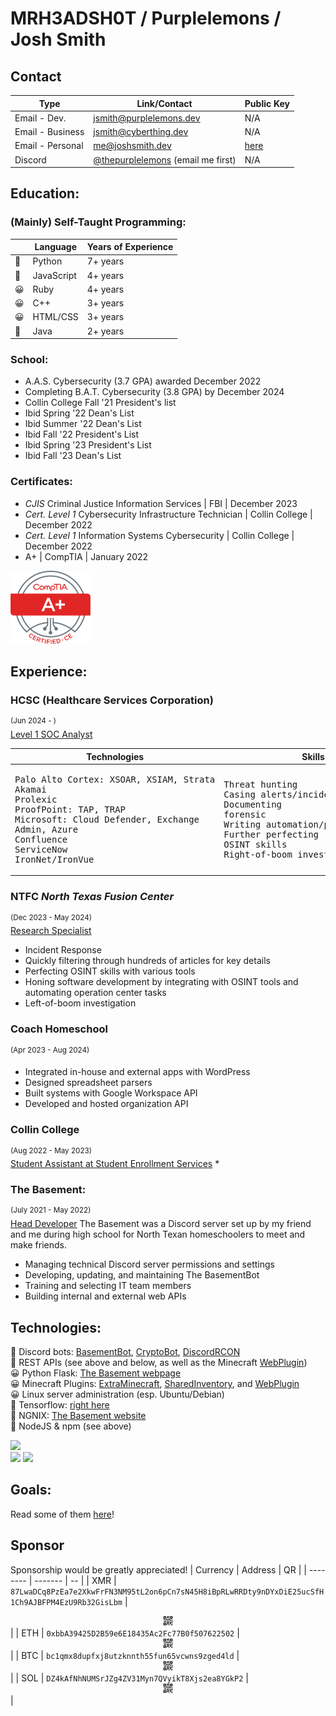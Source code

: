 # MRH3ADSH0T / Purplelemons / Josh Smith

## Contact

| Type        | Link/Contact                     | Public Key |
|-------------|----------------------------------| ---------- |
| Email - Dev.     | [jsmith@purplelemons.dev](mailto:jsmith@purplelemons.dev) | N/A |
| Email - Business | [jsmith@cyberthing.dev](mailto:jsmith@cyberthing.dev) | N/A |
| Email - Personal | [me@joshsmith.dev](mailto:me@joshsmith.dev) | [here](https://keys.joshsmith.dev/?id=9D6717C8A3A5D9E075C4A26D95CB4250D6C26149) |
| Discord          | [@thepurplelemons](https://discordapp.com/users/483000308876967937) (email me first) | N/A |

## Education:
### (Mainly) Self-Taught Programming:

| | Language | Years of Experience |
| ---------- | -------- | ------------------- |
| 💖 | Python | 7+ years |
| 🤩 | JavaScript | 4+ years |
| 😀 | Ruby | 4+ years |
| 😀 | C++ | 3+ years |
| 😀 | HTML/CSS | 3+ years |
| 🤔 | Java | 2+ years |

### School:
 * A.A.S. Cybersecurity (3.7 GPA) awarded December 2022
 * Completing B.A.T. Cybersecurity (3.8 GPA) by December 2024
 * Collin College Fall '21 President's list
 * Ibid Spring '22 Dean's List
 * Ibid Summer '22 Dean's List
 * Ibid Fall '22 President's List
 * Ibid Spring '23 President's List
 * Ibid Fall '23 Dean's List

### Certificates:
- *CJIS* Criminal Justice Information Services | FBI | December 2023
- *Cert. Level 1* Cybersecurity Infrastructure Technician | Collin College | December 2022
- *Cert. Level 1* Information Systems Cybersecurity | Collin College | December 2022
- A+ | CompTIA | January 2022
<img src="imgs/Aplus Logo Certified CE.png" alt="CompTIA A+ Logo Certified CE" width="128"/>

## Experience:

### HCSC (Healthcare Services Corporation)
<sup>(Jun 2024 - )</sup>\
<ins>Level 1 SOC Analyst</ins>

| Technologies | Skills |
| ------ | ------------ |
| <pre>Palo Alto Cortex: XSOAR, XSIAM, Strata<br>Akamai Prolexic<br>ProofPoint: TAP, TRAP<br>Microsoft: Cloud Defender, Exchange Admin, Azure<br>Confluence<br>ServiceNow<br>IronNet/IronVue</pre> | <pre>Threat hunting<br>Casing alerts/incidents<br>Documenting forensic<br>Writing automation/parsing scripts<br>Further perfecting OSINT skills<br>Right-of-boom investigation</pre> |

### NTFC *North Texas Fusion Center*
<sup>(Dec 2023 - May 2024)</sup>\
[Research Specialist](https://github.com/ntfc-interns)
* Incident Response
* Quickly filtering through hundreds of articles for key details
* Perfecting OSINT skills with various tools
* Honing software development by integrating with OSINT tools and automating operation center tasks
* Left-of-boom investigation

### Coach Homeschool
<sup>(Apr 2023 - Aug 2024)</sup>
* Integrated in-house and external apps with WordPress
* Designed spreadsheet parsers
* Built systems with Google Workspace API
* Developed and hosted organization API

### Collin College
<sup>(Aug 2022 - May 2023)</sup>\
[Student Assistant at Student Enrollment Services](https://github.com/purplelemons-dev/collin-work)
* 

### The Basement:
<sup>(July 2021 - May 2022)</sup>\
[Head Developer](https://github.com/purplelemons-dev/basementbot)
The Basement was a Discord server set up by my friend and me during high school for North Texan homeschoolers to meet and make friends.
* Managing technical Discord server permissions and settings
* Developing, updating, and maintaining The BasementBot
* Training and selecting IT team members
* Building internal and external web APIs

## Technologies:
💖 Discord bots: [BasementBot](https://github.com/purplelemons-dev/basementbot), [CryptoBot](https://github.com/purplelemons-dev/380-crypto-center), [DiscordRCON](https://github.com/purplelemons-dev/discordRCON)\
💖 REST APIs (see above and below, as well as the Minecraft [WebPlugin](https://github.com/purplelemons-dev/webplugin))\
😀 Python Flask: [The Basement webpage](https://thebasement.group/)\
😀 Minecraft Plugins: [ExtraMinecraft](https://github.com/purplelemons-dev/extraminecraft), [SharedInventory](https://github.com/purplelemons-dev/sharedinventory), and [WebPlugin](https://github.com/purplelemons-dev/webplugin)\
😀 Linux server administration (esp. Ubuntu/Debian)\
🤔 Tensorflow: [right here](https://github.com/purplelemons-dev/reddit-gpt)\
🤔 NGNIX: [The Basement website](https://hub.thebasement.group/)\
🤔 NodeJS & npm (see above)

![](https://wakatime.com/share/@018d4997-b335-4332-a338-fa718e12310c/79718503-688d-49cb-be93-ac22cf956f5e.png)\
![](https://github-readme-stats.vercel.app/api?username=purplelemons-dev&count_private=true&show_icons=true&theme=vue-dark)
![](https://github-readme-stats.vercel.app/api/top-langs/?username=purplelemons-dev&layout=compact&show_icons=true&theme=vue-dark)

## Goals:
Read some of them [here](https://github.com/users/purplelemons-dev/projects/1)!

## Sponsor
Sponsorship would be greatly appreciated!
| Currency | Address | QR |
| -------- | ------- | -- |
| XMR | `87LwaDCq8PzEa7e2XkwFrFN3NM95tL2on6pCn7sN45H8iBpRLwRRDty9nDYxDiE25ucSfH1Ch9AJBFPM4EzU9Rb32GisLbm` | <div align="center"><a href="imgs/xmr.png"><img src="imgs/smolqr.jpg" /></a></div> |
| ETH | `0xbbA39425D2B59e6E18435Ac2Fc77B0f507622502` | <div align="center"><a href="imgs/eth.png"><img src="imgs/smolqr.jpg" /></a></div> |
| BTC | `bc1qmx8dupfxj8utzknnth55fun65vcwns9zged4ld` | <div align="center"><a href="imgs/btc.png"><img src="imgs/smolqr.jpg" /></a></div> |
| SOL | `DZ4kAfNhNUMSrJZg4ZV31Myn7QVyikT8Xjs2ea8YGkP2` | <div align="center"><a href="imgs/sol.png"><img src="imgs/smolqr.jpg" /></a></div> |
